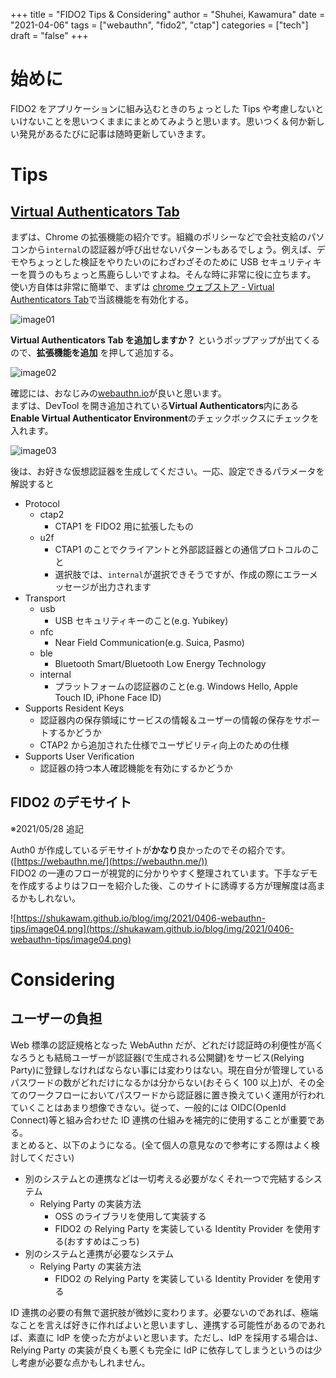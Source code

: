+++
title = "FIDO2 Tips & Considering"
author = "Shuhei, Kawamura"
date = "2021-04-06"
tags = ["webauthn", "fido2", "ctap"]
categories = ["tech"]
draft = "false"
+++

# 始めに

FIDO2 をアプリケーションに組み込むときのちょっとした Tips や考慮しないといけないことを思いつくままにまとめてみようと思います。思いつく＆何か新しい発見があるたびに記事は随時更新していきます。

# Tips

## [Virtual Authenticators Tab](https://github.com/google/virtual-authenticators-tab)

まずは、Chrome の拡張機能の紹介です。組織のポリシーなどで会社支給のパソコンから`internal`の認証器が呼び出せないパターンもあるでしょう。例えば、デモやちょっとした検証をやりたいのにわざわざそのために USB セキュリティキーを買うのもちょっと馬鹿らしいですよね。そんな時に非常に役に立ちます。  
使い方自体は非常に簡単で、まずは [chrome ウェブストア - Virtual Authenticators Tab](https://chrome.google.com/webstore/detail/virtual-authenticators-ta/gafbpmlmeiikmhkhiapjlfjgdioafmja?hl=JA)で当該機能を有効化する。

![image01](https://shukawam.github.io/blog/img/2021/0406-webauthn-tips/image01.png)

**Virtual Authenticators Tab を追加しますか？** というポップアップが出てくるので、**拡張機能を追加** を押して追加する。

![image02](https://shukawam.github.io/blog/img/2021/0406-webauthn-tips/image02.png)

確認には、おなじみの[webauthn.io](https://webauthn.io/)が良いと思います。  
まずは、DevTool を開き追加されている**Virtual Authenticators**内にある**Enable Virtual Authenticator Environment**のチェックボックスにチェックを入れます。

![image03](https://shukawam.github.io/blog/img/2021/0406-webauthn-tips/image03.png)

後は、お好きな仮想認証器を生成してください。一応、設定できるパラメータを解説すると

- Protocol
  - ctap2
    - CTAP1 を FIDO2 用に拡張したもの
  - u2f
    - CTAP1 のことでクライアントと外部認証器との通信プロトコルのこと
    - 選択肢では、`internal`が選択できそうですが、作成の際にエラーメッセージが出力されます
- Transport
  - usb
    - USB セキュリティキーのこと(e.g. Yubikey)
  - nfc
    - Near Field Communication(e.g. Suica, Pasmo)
  - ble
    - Bluetooth Smart/Bluetooth Low Energy Technology
  - internal
    - プラットフォームの認証器のこと(e.g. Windows Hello, Apple Touch ID, iPhone Face ID)
- Supports Resident Keys
  - 認証器内の保存領域にサービスの情報＆ユーザーの情報の保存をサポートするかどうか
  - CTAP2 から追加された仕様でユーザビリティ向上のための仕様
- Supports User Verification
  - 認証器の持つ本人確認機能を有効にするかどうか

## FIDO2 のデモサイト

※2021/05/28 追記

Auth0 が作成しているデモサイトが**かなり**良かったのでその紹介です。([https://webauthn.me/](https://webauthn.me/))  
FIDO2 の一連のフローが視覚的に分かりやすく整理されています。下手なデモを作成するよりはフローを紹介した後、このサイトに誘導する方が理解度は高まるかもしれない。

![https://shukawam.github.io/blog/img/2021/0406-webauthn-tips/image04.png](https://shukawam.github.io/blog/img/2021/0406-webauthn-tips/image04.png)

# Considering

## ユーザーの負担

Web 標準の認証規格となった WebAuthn だが、どれだけ認証時の利便性が高くなろうとも結局ユーザーが認証器(で生成される公開鍵)をサービス(Relying Party)に登録しなければならない事には変わりはない。現在自分が管理しているパスワードの数がどれだけになるかは分からない(おそらく 100 以上)が、その全てのワークフローにおいてパスワードから認証器に置き換えていく運用が行われていくことはあまり想像できない。従って、一般的には OIDC(OpenId Connect)等と組み合わせた ID 連携の仕組みを補完的に使用することが重要である。  
まとめると、以下のようになる。(全て個人の意見なので参考にする際はよく検討してください)

- 別のシステムとの連携などは一切考える必要がなくそれ一つで完結するシステム
  - Relying Party の実装方法
    - OSS のライブラリを使用して実装する
    - FIDO2 の Relying Party を実装している Identity Provider を使用する(おすすめはこっち)
- 別のシステムと連携が必要なシステム
  - Relying Party の実装方法
    - FIDO2 の Relying Party を実装している Identity Provider を使用する

ID 連携の必要の有無で選択肢が微妙に変わります。必要ないのであれば、極端なことを言えば好きに作ればよいと思いますし、連携する可能性があるのであれば、素直に IdP を使った方がよいと思います。ただし、IdP を採用する場合は、Relying Party の実装が良くも悪くも完全に IdP に依存してしまうというのは少し考慮が必要な点かもしれません。
